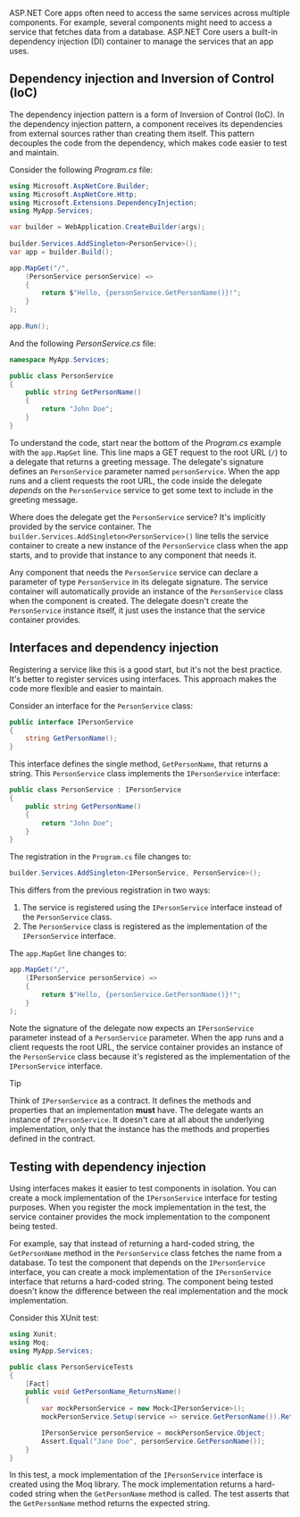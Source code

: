 ASP.NET Core apps often need to access the same services across multiple components. For example, several components might need to access a service that fetches data from a database. ASP.NET Core users a built-in dependency injection (DI) container to manage the services that an app uses.

## Dependency injection and Inversion of Control (IoC)

The dependency injection pattern is a form of Inversion of Control (IoC). In the dependency injection pattern, a component receives its dependencies from external sources rather than creating them itself. This pattern decouples the code from the dependency, which makes code easier to test and maintain.

Consider the following *Program.cs* file:

```csharp
using Microsoft.AspNetCore.Builder;
using Microsoft.AspNetCore.Http;
using Microsoft.Extensions.DependencyInjection;
using MyApp.Services;

var builder = WebApplication.CreateBuilder(args);
    
builder.Services.AddSingleton<PersonService>();
var app = builder.Build();

app.MapGet("/", 
    (PersonService personService) => 
    {
        return $"Hello, {personService.GetPersonName()}!";
    }
);
    
app.Run();
```

And the following *PersonService.cs* file:

```csharp
namespace MyApp.Services;

public class PersonService
{
    public string GetPersonName()
    {
        return "John Doe";
    }
}
```

To understand the code, start near the bottom of the *Program.cs* example with the `app.MapGet` line. This line maps a GET request to the root URL (`/`) to a delegate that returns a greeting message. The delegate's signature defines an `PersonService` parameter named `personService`. When the app runs and a client requests the root URL, the code inside the delegate *depends* on the `PersonService` service to get some text to include in the greeting message.

Where does the delegate get the `PersonService` service? It's implicitly provided by the service container. The `builder.Services.AddSingleton<PersonService>()` line tells the service container to create a new instance of the `PersonService` class when the app starts, and to provide that instance to any component that needs it.

Any component that needs the `PersonService` service can declare a parameter of type `PersonService` in its delegate signature. The service container will automatically provide an instance of the `PersonService` class when the component is created. The delegate doesn't create the `PersonService` instance itself, it just uses the instance that the service container provides.

## Interfaces and dependency injection

Registering a service like this is a good start, but it's not the best practice. It's better to register services using interfaces. This approach makes the code more flexible and easier to maintain.

Consider an interface for the `PersonService` class:

```csharp
public interface IPersonService
{
    string GetPersonName();
}
```

This interface defines the single method, `GetPersonName`, that returns a string. This `PersonService` class implements the `IPersonService` interface:

```csharp
public class PersonService : IPersonService
{
    public string GetPersonName()
    {
        return "John Doe";
    }
}
```

The registration in the `Program.cs` file changes to:

```csharp
builder.Services.AddSingleton<IPersonService, PersonService>();
```

This differs from the previous registration in two ways:

1. The service is registered using the `IPersonService` interface instead of the `PersonService` class.
1. The `PersonService` class is registered as the implementation of the `IPersonService` interface.

The `app.MapGet` line changes to:

```csharp
app.MapGet("/", 
    (IPersonService personService) => 
    {
        return $"Hello, {personService.GetPersonName()}!";
    }
);
```

Note the signature of the delegate now expects an `IPersonService` parameter instead of a `PersonService` parameter. When the app runs and a client requests the root URL, the service container provides an instance of the `PersonService` class because it's registered as the implementation of the `IPersonService` interface.

> [!TIP]
> Think of `IPersonService` as a contract. It defines the methods and properties that an implementation **must** have. The delegate wants an instance of `IPersonService`. It doesn't care at all about the underlying implementation, only that the instance has the methods and properties defined in the contract.

## Testing with dependency injection

Using interfaces makes it easier to test components in isolation. You can create a mock implementation of the `IPersonService` interface for testing purposes. When you register the mock implementation in the test, the service container provides the mock implementation to the component being tested.

For example, say that instead of returning a hard-coded string, the `GetPersonName` method in the `PersonService` class fetches the name from a database. To test the component that depends on the `IPersonService` interface, you can create a mock implementation of the `IPersonService` interface that returns a hard-coded string. The component being tested doesn't know the difference between the real implementation and the mock implementation.

Consider this XUnit test:

```csharp
using Xunit;
using Moq;
using MyApp.Services;

public class PersonServiceTests
{
    [Fact]
    public void GetPersonName_ReturnsName()
    {
        var mockPersonService = new Mock<IPersonService>();
        mockPersonService.Setup(service => service.GetPersonName()).Returns("Jane Doe");

        IPersonService personService = mockPersonService.Object;
        Assert.Equal("Jane Doe", personService.GetPersonName());
    }
}
```

In this test, a mock implementation of the `IPersonService` interface is created using the Moq library. The mock implementation returns a hard-coded string when the `GetPersonName` method is called. The test asserts that the `GetPersonName` method returns the expected string.
